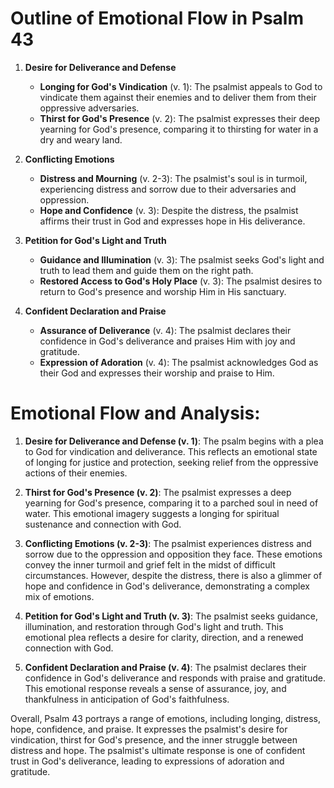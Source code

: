 # Outline of Emotional Flow in Psalm 43

1. **Desire for Deliverance and Defense** 
    - **Longing for God's Vindication** (v. 1): The psalmist appeals to God to vindicate them against their enemies and to deliver them from their oppressive adversaries.
    - **Thirst for God's Presence** (v. 2): The psalmist expresses their deep yearning for God's presence, comparing it to thirsting for water in a dry and weary land.

2. **Conflicting Emotions**
    - **Distress and Mourning** (v. 2-3): The psalmist's soul is in turmoil, experiencing distress and sorrow due to their adversaries and oppression.
    - **Hope and Confidence** (v. 3): Despite the distress, the psalmist affirms their trust in God and expresses hope in His deliverance.

3. **Petition for God's Light and Truth**
    - **Guidance and Illumination** (v. 3): The psalmist seeks God's light and truth to lead them and guide them on the right path.
    - **Restored Access to God's Holy Place** (v. 3): The psalmist desires to return to God's presence and worship Him in His sanctuary.

4. **Confident Declaration and Praise**
    - **Assurance of Deliverance** (v. 4): The psalmist declares their confidence in God's deliverance and praises Him with joy and gratitude.
    - **Expression of Adoration** (v. 4): The psalmist acknowledges God as their God and expresses their worship and praise to Him.

# Emotional Flow and Analysis:

1. **Desire for Deliverance and Defense (v. 1)**: The psalm begins with a plea to God for vindication and deliverance. This reflects an emotional state of longing for justice and protection, seeking relief from the oppressive actions of their enemies.

2. **Thirst for God's Presence (v. 2)**: The psalmist expresses a deep yearning for God's presence, comparing it to a parched soul in need of water. This emotional imagery suggests a longing for spiritual sustenance and connection with God.

3. **Conflicting Emotions (v. 2-3)**: The psalmist experiences distress and sorrow due to the oppression and opposition they face. These emotions convey the inner turmoil and grief felt in the midst of difficult circumstances. However, despite the distress, there is also a glimmer of hope and confidence in God's deliverance, demonstrating a complex mix of emotions.

4. **Petition for God's Light and Truth (v. 3)**: The psalmist seeks guidance, illumination, and restoration through God's light and truth. This emotional plea reflects a desire for clarity, direction, and a renewed connection with God.

5. **Confident Declaration and Praise (v. 4)**: The psalmist declares their confidence in God's deliverance and responds with praise and gratitude. This emotional response reveals a sense of assurance, joy, and thankfulness in anticipation of God's faithfulness.

Overall, Psalm 43 portrays a range of emotions, including longing, distress, hope, confidence, and praise. It expresses the psalmist's desire for vindication, thirst for God's presence, and the inner struggle between distress and hope. The psalmist's ultimate response is one of confident trust in God's deliverance, leading to expressions of adoration and gratitude.